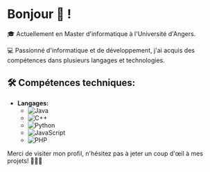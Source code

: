 # Bonjour 👋 !

🎓 Actuellement en Master d'informatique à l'Université d'Angers.

💻 Passionné d'informatique et de développement, j'ai acquis des compétences dans plusieurs langages et technologies.

## 🛠️ Compétences techniques:

- **Langages:** 
  - ![Java](https://img.shields.io/badge/-Java-007396?style=flat-square&logo=java)
  - ![C++](https://img.shields.io/badge/-C++-00599C?style=flat-square&logo=c%2B%2B)
  - ![Python](https://img.shields.io/badge/-Python-3776AB?style=flat-square&logo=python)
  - ![JavaScript](https://img.shields.io/badge/-JavaScript-F7DF1E?style=flat-square&logo=javascript)
  - ![PHP](https://img.shields.io/badge/-PHP-777BB4?style=flat-square&logo=php)
  
Merci de visiter mon profil, n'hésitez pas à jeter un coup d'œil à mes projets! 👩‍💻🚀
